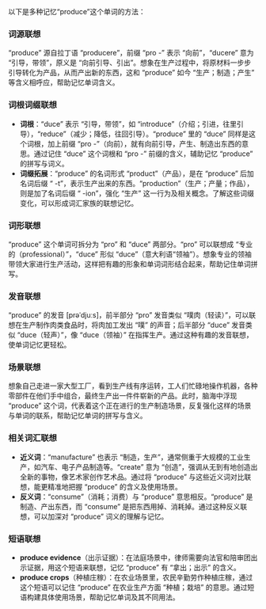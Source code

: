 以下是多种记忆“produce”这个单词的方法：

### 词源联想
“produce” 源自拉丁语 “producere”，前缀 “pro -” 表示 “向前”，“ducere” 意为 “引导，带领”，原义是 “向前引导、引出”。想象在生产过程中，将原材料一步步引导转化为产品，从而产出新的东西，这和 “produce” 如今 “生产；制造；产生” 等含义相呼应，帮助记忆单词含义。 

### 词根词缀联想
 - **词根**：“duce” 表示 “引导，带领”，如 “introduce”（介绍；引进，往里引导），“reduce”（减少；降低，往回引导）。“produce” 里的 “duce” 同样是这个词根，加上前缀 “pro -”（向前），就有向前引导，产生、制造出东西的意思。通过记住 “duce” 这个词根和 “pro -” 前缀的含义，辅助记忆 “produce” 的拼写与词义。
 - **词缀拓展**：“produce” 的名词形式 “product”（产品），是在 “produce” 后加名词后缀 “ -t”，表示生产出来的东西。“production”（生产；产量；作品），则是加了名词后缀 “ -ion”，强化 “生产” 这一行为及相关概念。了解这些词缀变化，可以形成词汇家族的联想记忆。

### 词形联想
“produce” 这个单词可拆分为 “pro” 和 “duce” 两部分。“pro” 可以联想成 “专业的（professional）”，“duce” 形似 “duce”（意大利语“领袖”）。想象专业的领袖带领大家进行生产活动，这样把有趣的形象和单词词形结合起来，帮助记住单词拼写。

### 发音联想
“produce” 的发音 [prəˈdjuːs]，前半部分 “pro” 发音类似 “噗肉（轻读）”，可以联想在生产制作肉类食品时，将肉加工发出 “噗” 的声音；后半部分 “duce” 发音类似 “duce（轻声）”，像 “duce（领袖）” 在指挥生产。通过这种有趣的发音联想，使单词记忆更轻松。

### 场景联想
想象自己走进一家大型工厂，看到生产线有序运转，工人们忙碌地操作机器，各种零部件在他们手中组合，最终生产出一件件崭新的产品。此时，脑海中浮现 “produce” 这个词，代表着这个正在进行的生产制造场景，反复强化这样的场景与单词的联系，帮助记忆单词的拼写与含义。

### 相关词汇联想
 - **近义词**：“manufacture” 也表示 “制造，生产”，通常侧重于大规模的工业生产，如汽车、电子产品制造等。“create” 意为 “创造”，强调从无到有地创造出全新的事物，像艺术家创作艺术品。通过将 “produce” 与这些近义词对比联想，能更精准地把握 “produce” 的含义及使用场景。
 - **反义词**：“consume”（消耗；消费）与 “produce” 意思相反。“produce” 是制造、产出东西，而 “consume” 是把东西用掉、消耗掉。通过这种反义联想，可以加深对 “produce” 词义的理解与记忆。

### 短语联想
 - **produce evidence**（出示证据）：在法庭场景中，律师需要向法官和陪审团出示证据，用这个短语来联想，记忆 “produce” 有 “拿出；出示” 的含义。
 - **produce crops**（种植庄稼）：在农业场景里，农民辛勤劳作种植庄稼，通过这个短语可以记住 “produce” 在农业生产方面 “种植；栽培” 的意思。通过短语构建具体使用场景，帮助记忆单词及其不同用法。 